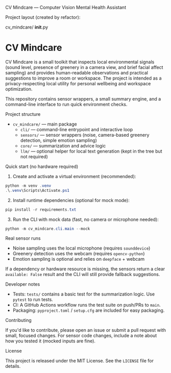 CV Mindcare — Computer Vision Mental Health Assistant

Project layout (created by refactor):

cv_mindcare/
  __init__.py
  # CV Mindcare

  CV Mindcare is a small toolkit that inspects local environmental signals (sound level, presence of greenery in a camera view, and brief facial affect sampling) and provides human-readable observations and practical suggestions to improve a room or workspace. The project is intended as a privacy-respecting local utility for personal wellbeing and workspace optimization.

  This repository contains sensor wrappers, a small summary engine, and a command-line interface to run quick environment checks.

  Project structure

  - `cv_mindcare/` — main package
    - `cli/` — command-line entrypoint and interactive loop
    - `sensors/` — sensor wrappers (noise, camera-based greenery detection, simple emotion sampling)
    - `core/` — summarization and advice logic
    - `llm/` — optional helper for local text generation (kept in the tree but not required)

  Quick start (no hardware required)

  1. Create and activate a virtual environment (recommended):

  ```powershell
  python -m venv .venv
  .\.venv\Scripts\Activate.ps1
  ```

  2. Install runtime dependencies (optional for mock mode):

  ```powershell
  pip install -r requirements.txt
  ```

  3. Run the CLI with mock data (fast, no camera or microphone needed):

  ```powershell
  python -m cv_mindcare.cli.main --mock
  ```

  Real sensor runs

  - Noise sampling uses the local microphone (requires `sounddevice`)
  - Greenery detection uses the webcam (requires `opencv-python`)
  - Emotion sampling is optional and relies on `deepface` + webcam

  If a dependency or hardware resource is missing, the sensors return a clear `available: False` result and the CLI will still provide fallback suggestions.

  Developer notes

  - Tests: `tests/` contains a basic test for the summarization logic. Use `pytest` to run tests.
  - CI: A GitHub Actions workflow runs the test suite on push/PRs to `main`.
  - Packaging: `pyproject.toml` / `setup.cfg` are included for easy packaging.

  Contributing

  If you'd like to contribute, please open an issue or submit a pull request with small, focused changes. For sensor code changes, include a note about how you tested it (mocked inputs are fine).

  License

  This project is released under the MIT License. See the `LICENSE` file for details.
